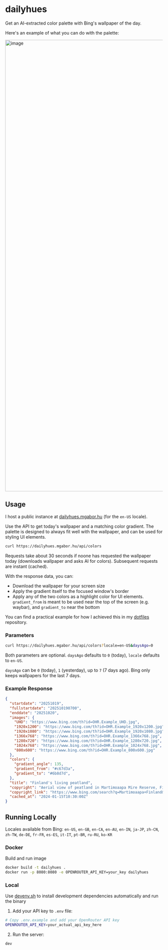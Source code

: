 # dailyhues

Get an AI-extracted color palette with Bing's wallpaper of the day.

Here's an example of what you can do with the palette:

<img width="2560" height="1440" alt="image" src="https://github.com/user-attachments/assets/27e5fafc-2607-4419-a5e0-151d068fe6f2" />

## Usage

I host a public instance at [dailyhues.mgabor.hu](https://dailyhues.mgabor.hu) (for the `en-US` locale).

Use the API to get today's wallpaper and a matching color gradient. The palette is designed to always fit well with the wallpaper, and can be used for styling UI elements.

```sh
curl https://dailyhues.mgabor.hu/api/colors
```

Requests take about 30 seconds if noone has requested the wallpaper today (downloads wallpaper and asks AI for colors). Subsequent requests are instant (cached).

With the response data, you can:
  - Download the wallpaper for your screen size
  - Apply the gradient itself to the focused window's border
  - Apply any of the two colors as a highlight color for UI elements. `gradient_from` is meant to be used near the top of the screen (e.g. waybar), and `gradient_to` near the bottom

You can find a practical example for how I achieved this in my [dotfiles](https://github.com/mgabor3141/dots/blob/main/.local/bin/bing-wallpaper.sh) repository.

### Parameters

```sh
curl https://dailyhues.mgabor.hu/api/colors?locale=en-US&daysAgo=0
```

Both parameters are optional. `daysAgo` defaults to `0` (today), `locale` defaults to `en-US`.

`daysAgo` can be `0` (today), `1` (yesterday), up to `7` (7 days ago). Bing only keeps wallpapers for the last 7 days.

### Example Response

```json
{
  "startdate": "20251019",
  "fullstartdate": "202510190700",
  "enddate": "20251020",
  "images": {
    "UHD": "https://www.bing.com/th?id=OHR.Example_UHD.jpg",
    "1920x1200": "https://www.bing.com/th?id=OHR.Example_1920x1200.jpg",
    "1920x1080": "https://www.bing.com/th?id=OHR.Example_1920x1080.jpg",
    "1366x768": "https://www.bing.com/th?id=OHR.Example_1366x768.jpg",
    "1280x720": "https://www.bing.com/th?id=OHR.Example_1280x720.jpg",
    "1024x768": "https://www.bing.com/th?id=OHR.Example_1024x768.jpg",
    "800x600": "https://www.bing.com/th?id=OHR.Example_800x600.jpg"
  },
  "colors": {
    "gradient_angle": 135,
    "gradient_from": "#c67d3a",
    "gradient_to": "#6b8d7d",
  },
  "title": "Finland's living peatland",
  "copyright": "Aerial view of peatland in Martimoaapa Mire Reserve, Finland (© romikatarina/Shutterstock)",
  "copyright_link": "https://www.bing.com/search?q=Martimoaapa+Finland&form=hpcapt",
  "cached_at": "2024-01-15T10:30:00Z"
}
```

## Running Locally

Locales available from Bing: `en-US`, `en-GB`, `en-CA`, `en-AU`, `en-IN`, `ja-JP`, `zh-CN`, `zh-TW`, `de-DE`, `fr-FR`, `es-ES`, `it-IT`, `pt-BR`, `ru-RU`, `ko-KR`

### Docker

Build and run image

```bash
docker build -t dailyhues .
docker run -p 8080:8080 -e OPENROUTER_API_KEY=your_key dailyhues
```

### Local

Use [devenv.sh](https://devenv.sh/) to install development dependencies automatically and run the binary

1. Add your API key to `.env` file:
```bash
# Copy .env.example and add your OpenRouter API key
OPENROUTER_API_KEY=your_actual_api_key_here
```

2. Run the server:
```bash
dev
```
